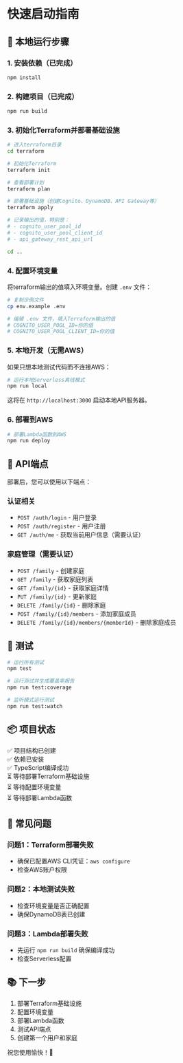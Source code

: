 # 快速启动指南

## 🚀 本地运行步骤

### 1. 安装依赖（已完成）
```bash
npm install
```

### 2. 构建项目（已完成）
```bash
npm run build
```

### 3. 初始化Terraform并部署基础设施

```bash
# 进入terraform目录
cd terraform

# 初始化Terraform
terraform init

# 查看部署计划
terraform plan

# 部署基础设施（创建Cognito、DynamoDB、API Gateway等）
terraform apply

# 记录输出的值，特别是：
# - cognito_user_pool_id
# - cognito_user_pool_client_id
# - api_gateway_rest_api_url

cd ..
```

### 4. 配置环境变量

将terraform输出的值填入环境变量。创建 `.env` 文件：

```bash
# 复制示例文件
cp env.example .env

# 编辑 .env 文件，填入Terraform输出的值
# COGNITO_USER_POOL_ID=你的值
# COGNITO_USER_POOL_CLIENT_ID=你的值
```

### 5. 本地开发（无需AWS）

如果只想本地测试代码而不连接AWS：

```bash
# 运行本地Serverless离线模式
npm run local
```

这将在 `http://localhost:3000` 启动本地API服务器。

### 6. 部署到AWS

```bash
# 部署Lambda函数到AWS
npm run deploy
```

## 📝 API端点

部署后，您可以使用以下端点：

### 认证相关
- `POST /auth/login` - 用户登录
- `POST /auth/register` - 用户注册
- `GET /auth/me` - 获取当前用户信息（需要认证）

### 家庭管理（需要认证）
- `POST /family` - 创建家庭
- `GET /family` - 获取家庭列表
- `GET /family/{id}` - 获取家庭详情
- `PUT /family/{id}` - 更新家庭
- `DELETE /family/{id}` - 删除家庭
- `POST /family/{id}/members` - 添加家庭成员
- `DELETE /family/{id}/members/{memberId}` - 删除家庭成员

## 🧪 测试

```bash
# 运行所有测试
npm test

# 运行测试并生成覆盖率报告
npm run test:coverage

# 监听模式运行测试
npm run test:watch
```

## 📦 项目状态

✅ 项目结构已创建  
✅ 依赖已安装  
✅ TypeScript编译成功  
⏳ 等待部署Terraform基础设施  
⏳ 等待配置环境变量  
⏳ 等待部署Lambda函数  

## 🔧 常见问题

### 问题1：Terraform部署失败
- 确保已配置AWS CLI凭证：`aws configure`
- 检查AWS账户权限

### 问题2：本地测试失败
- 检查环境变量是否正确配置
- 确保DynamoDB表已创建

### 问题3：Lambda部署失败
- 先运行 `npm run build` 确保编译成功
- 检查Serverless配置

## 📚 下一步

1. 部署Terraform基础设施
2. 配置环境变量
3. 部署Lambda函数
4. 测试API端点
5. 创建第一个用户和家庭

祝您使用愉快！🎉

